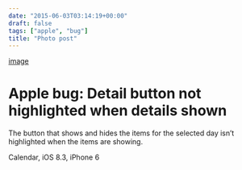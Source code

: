 ```yaml
---
date: "2015-06-03T03:14:19+00:00"
draft: false
tags: ["apple", "bug"]
title: "Photo post"
---
```

[image](/img/2015-06-03-photo-post/e9c516b9c1d884dc53a3c46cb8f2cfb823f51b65bd2dc3562f1475260d41df42.jpg)



# Apple bug: Detail button not highlighted when details shown

The button that shows and hides the items for the selected day isn’t highlighted when the items are showing.

Calendar, iOS 8.3, iPhone 6
